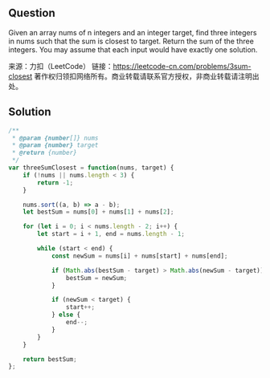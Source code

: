 ## Question
Given an array nums of n integers and an integer target, find three integers in nums such that the sum is closest to target. Return the sum of the three integers. You may assume that each input would have exactly one solution.

来源：力扣（LeetCode）
链接：https://leetcode-cn.com/problems/3sum-closest
著作权归领扣网络所有。商业转载请联系官方授权，非商业转载请注明出处。

## Solution
```javascript
/**
 * @param {number[]} nums
 * @param {number} target
 * @return {number}
 */
var threeSumClosest = function(nums, target) {
    if (!nums || nums.length < 3) {
        return -1;
    }

    nums.sort((a, b) => a - b);
    let bestSum = nums[0] + nums[1] + nums[2];

    for (let i = 0; i < nums.length - 2; i++) {
        let start = i + 1, end = nums.length - 1;

        while (start < end) {
            const newSum = nums[i] + nums[start] + nums[end];

            if (Math.abs(bestSum - target) > Math.abs(newSum - target)) {
                bestSum = newSum;
            }

            if (newSum < target) {
                start++;
            } else {
                end--;
            }
        }
    }

    return bestSum;
};
```